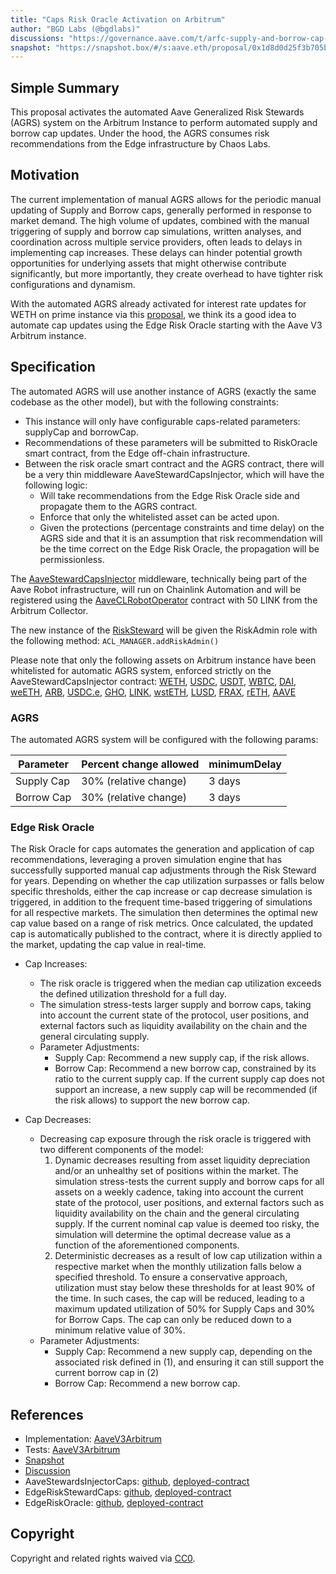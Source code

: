 ```yaml
---
title: "Caps Risk Oracle Activation on Arbitrum"
author: "BGD Labs (@bgdlabs)"
discussions: "https://governance.aave.com/t/arfc-supply-and-borrow-cap-risk-oracle-activation/20834"
snapshot: "https://snapshot.box/#/s:aave.eth/proposal/0x1d8d0d25f3b705bf207a130308658d15256e2cebc58d123e4ad9e7e3a177ac11"
---
```


## Simple Summary

This proposal activates the automated Aave Generalized Risk Stewards (AGRS) system on the Arbitrum Instance to perform automated supply and borrow cap updates.
Under the hood, the AGRS consumes risk recommendations from the Edge infrastructure by Chaos Labs.

## Motivation

The current implementation of manual AGRS allows for the periodic manual updating of Supply and Borrow caps, generally performed in response to market demand. The high volume of updates, combined with the manual triggering of supply and borrow cap simulations, written analyses, and coordination across multiple service providers, often leads to delays in implementing cap increases.
These delays can hinder potential growth opportunities for underlying assets that might otherwise contribute significantly, but more importantly, they create overhead to have tighter risk configurations and dynamism.

With the automated AGRS already activated for interest rate updates for WETH on prime instance via this [proposal](https://vote.onaave.com/proposal/?proposalId=200), we think its a good idea to automate cap updates using the Edge Risk Oracle starting with the Aave V3 Arbitrum instance.

## Specification

The automated AGRS will use another instance of AGRS (exactly the same codebase as the other model), but with the following constraints:

- This instance will only have configurable caps-related parameters: supplyCap and borrowCap.
- Recommendations of these parameters will be submitted to RiskOracle smart contract, from the Edge off-chain infrastructure.
- Between the risk oracle smart contract and the AGRS contract, there will be a very thin middleware AaveStewardCapsInjector, which will have the following logic:
  - Will take recommendations from the Edge Risk Oracle side and propagate them to the AGRS contract.
  - Enforce that only the whitelisted asset can be acted upon.
  - Given the protections (percentage constraints and time delay) on the AGRS side and that it is an assumption that risk recommendation will be the time correct on the Edge Risk Oracle, the propagation will be permissionless.

The [AaveStewardCapsInjector](https://arbiscan.io/address/0x35d53dEB2F6f40Ea7af32B6F8BEd88eA966DF1D9) middleware, technically being part of the Aave Robot infrastructure, will run on Chainlink Automation and will be registered using the [AaveCLRobotOperator](https://arbiscan.io/address/0xaa944aD95e51CB83C1f35FAEEDfC7d2c31B0BB4d) contract with 50 LINK from the Arbitrum Collector.

The new instance of the [RiskSteward](https://arbiscan.io/address/0x085e34722e04567df9e6d2c32e82fd74f3342e79) will be given the RiskAdmin role with the following method: `ACL_MANAGER.addRiskAdmin()`

Please note that only the following assets on Arbitrum instance have been whitelisted for automatic AGRS system, enforced strictly on the AaveStewardCapsInjector contract: [WETH](https://arbiscan.io/address/0x82aF49447D8a07e3bd95BD0d56f35241523fBab1), [USDC](https://arbiscan.io/address/0xaf88d065e77c8cC2239327C5EDb3A432268e5831), [USDT](https://arbiscan.io/address/0xFd086bC7CD5C481DCC9C85ebE478A1C0b69FCbb9), [WBTC](https://arbiscan.io/address/0x2f2a2543B76A4166549F7aaB2e75Bef0aefC5B0f), [DAI](https://arbiscan.io/address/0xDA10009cBd5D07dd0CeCc66161FC93D7c9000da1), [weETH](https://arbiscan.io/address/0x35751007a407ca6FEFfE80b3cB397736D2cf4dbe), [ARB](https://arbiscan.io/address/0x912CE59144191C1204E64559FE8253a0e49E6548), [USDC.e](https://arbiscan.io/address/0xFF970A61A04b1cA14834A43f5dE4533eBDDB5CC8), [GHO](https://arbiscan.io/address/0x7dfF72693f6A4149b17e7C6314655f6A9F7c8B33), [LINK](https://arbiscan.io/address/0xf97f4df75117a78c1A5a0DBb814Af92458539FB4), [wstETH](https://arbiscan.io/address/0x5979D7b546E38E414F7E9822514be443A4800529), [LUSD](https://arbiscan.io/address/0x93b346b6BC2548dA6A1E7d98E9a421B42541425b), [FRAX](https://arbiscan.io/address/0x17FC002b466eEc40DaE837Fc4bE5c67993ddBd6F), [rETH](https://arbiscan.io/address/0xEC70Dcb4A1EFa46b8F2D97C310C9c4790ba5ffA8), [AAVE](https://arbiscan.io/address/0xba5DdD1f9d7F570dc94a51479a000E3BCE967196)

### AGRS

The automated AGRS system will be configured with the following params:

| **Parameter** | **Percent change allowed** | **minimumDelay** |
| ------------- | -------------------------- | ---------------- |
| Supply Cap    | 30% (relative change)      | 3 days           |
| Borrow Cap    | 30% (relative change)      | 3 days           |

### Edge Risk Oracle

The Risk Oracle for caps automates the generation and application of cap recommendations, leveraging a proven simulation engine that has successfully supported manual cap adjustments through the Risk Steward for years. Depending on whether the cap utilization surpasses or falls below specific thresholds, either the cap increase or cap decrease simulation is triggered, in addition to the frequent time-based triggering of simulations for all respective markets. The simulation then determines the optimal new cap value based on a range of risk metrics. Once calculated, the updated cap is automatically published to the contract, where it is directly applied to the market, updating the cap value in real-time.

- Cap Increases:

  - The risk oracle is triggered when the median cap utilization exceeds the defined utilization threshold for a full day.
  - The simulation stress-tests larger supply and borrow caps, taking into account the current state of the protocol, user positions, and external factors such as liquidity availability on the chain and the general circulating supply.
  - Parameter Adjustments:
    - Supply Cap: Recommend a new supply cap, if the risk allows.
    - Borrow Cap: Recommend a new borrow cap, constrained by its ratio to the current supply cap. If the current supply cap does not support an increase, a new supply cap will be recommended (if the risk allows) to support the new borrow cap.

- Cap Decreases:
  - Decreasing cap exposure through the risk oracle is triggered with two different components of the model:
    1. Dynamic decreases resulting from asset liquidity depreciation and/or an unhealthy set of positions within the market. The simulation stress-tests the current supply and borrow caps for all assets on a weekly cadence, taking into account the current state of the protocol, user positions, and external factors such as liquidity availability on the chain and the general circulating supply. If the current nominal cap value is deemed too risky, the simulation will determine the optimal decrease value as a function of the aforementioned components.
    2. Deterministic decreases as a result of low cap utilization within a respective market when the monthly utilization falls below a specified threshold. To ensure a conservative approach, utilization must stay below these thresholds for at least 90% of the time. In such cases, the cap will be reduced, leading to a maximum updated utilization of 50% for Supply Caps and 30% for Borrow Caps. The cap can only be reduced down to a minimum relative value of 30%.
  - Parameter Adjustments:
    - Supply Cap: Recommend a new supply cap, depending on the associated risk defined in (1), and ensuring it can still support the current borrow cap in (2)
    - Borrow Cap: Recommend a new borrow cap.

## References

- Implementation: [AaveV3Arbitrum](https://github.com/bgd-labs/aave-proposals-v3/blob/main/src/20250218_AaveV3Arbitrum_CapsRiskOracleActivationOnArbitrum/AaveV3Arbitrum_CapsRiskOracleActivationOnArbitrum_20250218.sol)
- Tests: [AaveV3Arbitrum](https://github.com/bgd-labs/aave-proposals-v3/blob/main/src/20250218_AaveV3Arbitrum_CapsRiskOracleActivationOnArbitrum/AaveV3Arbitrum_CapsRiskOracleActivationOnArbitrum_20250218.t.sol)
- [Snapshot](https://snapshot.box/#/s:aave.eth/proposal/0x1d8d0d25f3b705bf207a130308658d15256e2cebc58d123e4ad9e7e3a177ac11)
- [Discussion](https://governance.aave.com/t/arfc-supply-and-borrow-cap-risk-oracle-activation/20834)
- AaveStewardsInjectorCaps: [github](https://github.com/aave-dao/aave-v3-risk-stewards/blob/dcfb2aca52f5cae34a68c2d5da8ba0f9260a0ee5/src/contracts/AaveStewardInjectorCaps.sol), [deployed-contract](https://arbiscan.io/address/0x35d53dEB2F6f40Ea7af32B6F8BEd88eA966DF1D9)
- EdgeRiskStewardCaps: [github](https://github.com/aave-dao/aave-v3-risk-stewards/blob/dcfb2aca52f5cae34a68c2d5da8ba0f9260a0ee5/src/contracts/EdgeRiskStewardCaps.sol), [deployed-contract](https://arbiscan.io/address/0x085E34722e04567Df9E6d2c32e82fd74f3342e79)
- EdgeRiskOracle: [github](https://github.com/ChaosLabsInc/risk-oracle/blob/be09f47d749985f9537e185016d0f81c003a9fc9/src/RiskOracle.sol), [deployed-contract](https://arbiscan.io/address/0x861eeAdB55E41f161F31Acb1BFD4c70E3a964Aed)

## Copyright

Copyright and related rights waived via [CC0](https://creativecommons.org/publicdomain/zero/1.0/).
